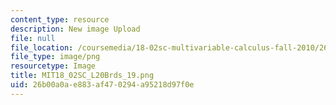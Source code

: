```yaml
---
content_type: resource
description: New image Upload
file: null
file_location: /coursemedia/18-02sc-multivariable-calculus-fall-2010/26b00a0ae883af470294a95218d97f0e_MIT18_02SC_L20Brds_19.png
file_type: image/png
resourcetype: Image
title: MIT18_02SC_L20Brds_19.png
uid: 26b00a0a-e883-af47-0294-a95218d97f0e
---
```


